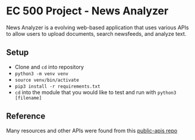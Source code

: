 # EC 500 Project - News Analyzer

News Analyzer is a evolving web-based application that uses various APIs to allow users to upload documents, search newsfeeds, and analyze text.

## Setup

- Clone and `cd` into repository
- `python3 -m venv venv`
- `source venv/bin/activate`
- `pip3 install -r requirements.txt`
- `cd` into the module that you would like to test and run with `python3 [filename]`

## Reference

Many resources and other APIs were found from this [public-apis repo](https://github.com/public-apis/public-apis)
